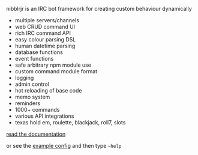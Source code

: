 nibblrjr is an IRC bot framework for creating custom behaviour dynamically

* multiple servers/channels
* web CRUD command UI
* rich IRC command API
* easy colour parsing DSL
* human datetime parsing
* database functions
* event functions
* safe arbitrary npm module use
* custom command module format
* logging
* admin control
* hot reloading of base code
* memo system
* reminders
* 1000+ commands
* various API integrations
* texas hold em, roulette, blackjack, roll7, slots

[read the documentation](DOCUMENTATION.md)

or see the [example config](config.json.example) and then type `~help`
